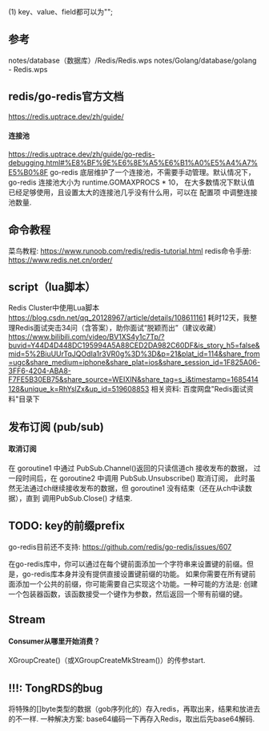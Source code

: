 (1) key、value、field都可以为"";

## 参考
notes/database（数据库）/Redis/Redis.wps
notes/Golang/database/golang - Redis.wps

## redis/go-redis官方文档
https://redis.uptrace.dev/zh/guide/
#### 连接池
https://redis.uptrace.dev/zh/guide/go-redis-debugging.html#%E8%BF%9E%E6%8E%A5%E6%B1%A0%E5%A4%A7%E5%B0%8F
go-redis 底层维护了一个连接池，不需要手动管理。默认情况下， go-redis 连接池大小为 runtime.GOMAXPROCS * 10，
在大多数情况下默认值已经足够使用，且设置太大的连接池几乎没有什么用，可以在 配置项 中调整连接池数量.

## 命令教程
菜鸟教程:
    https://www.runoob.com/redis/redis-tutorial.html
redis命令手册:
    https://www.redis.net.cn/order/

## script（lua脚本）
Redis Cluster中使用Lua脚本
    https://blog.csdn.net/qq_20128967/article/details/108611161
耗时12天，我整理Redis面试突击34问（含答案），助你面试“脱颖而出”（建议收藏）
    https://www.bilibili.com/video/BV1XS4y1c7Tp/?buvid=Y44D4D448DC195994A5A88CED2DA982C60DF&is_story_h5=false&mid=5%2BiuUUrTqJQOdIa1r3VR0g%3D%3D&p=21&plat_id=114&share_from=ugc&share_medium=iphone&share_plat=ios&share_session_id=1F825A06-3FF6-4204-ABA8-F7FE5B30EB75&share_source=WEIXIN&share_tag=s_i&timestamp=1685414128&unique_k=RhYslZx&up_id=519608853
    相关资料: 百度网盘"Redis面试资料"目录下

## 发布订阅 (pub/sub)
#### 取消订阅
在 goroutine1 中通过 PubSub.Channel()返回的只读信道ch 接收发布的数据，
过一段时间后，在 goroutine2 中调用 PubSub.Unsubscribe() 取消订阅，
此时虽然无法通过ch继续接收发布的数据，但 goroutine1 没有结束（还在从ch中读数据），直到 调用PubSub.Close() 才结束.

## TODO: key的前缀prefix
go-redis目前还不支持:
    https://github.com/redis/go-redis/issues/607

在go-redis库中，你可以通过在每个键前面添加一个字符串来设置键的前缀。但是，go-redis库本身并没有提供直接设置键前缀的功能。
如果你需要在所有键前面添加一个公共的前缀，你可能需要自己实现这个功能。一种可能的方法是: 创建一个包装器函数，该函数接受一个键作为参数，然后返回一个带有前缀的键。

## Stream
#### Consumer从哪里开始消费？
XGroupCreate()（或XGroupCreateMkStream()）的传参start.

## !!!: TongRDS的bug
将特殊的[]byte类型的数据（gob序列化的）存入redis，再取出来，结果和放进去的不一样.
一种解决方案: base64编码一下再存入Redis，取出后先base64解码.


